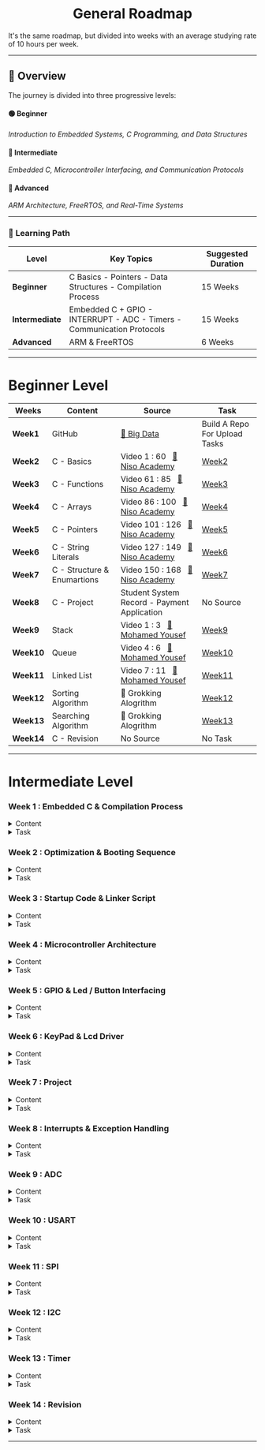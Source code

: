 <h1 align="center">General Roadmap</h1> 

It's the same roadmap, but divided into weeks with an average studying rate of 10 hours per week.

---


## 🚀 **Overview**

The journey is divided into three progressive levels:

#### 🟢 **Beginner**
*Introduction to Embedded Systems, C Programming, and Data Structures*

#### 🔵 **Intermediate**
*Embedded C, Microcontroller Interfacing, and Communication Protocols*

#### 🔴 **Advanced**
*ARM Architecture, FreeRTOS, and Real-Time Systems*

---

### 📅 **Learning Path**

| Level         | Key Topics                                        | Suggested Duration |
|---------------|---------------------------------------------------|---------------------|
| **Beginner**  |C Basics - Pointers - Data Structures - Compilation Process        | 15 Weeks          |
| **Intermediate** | Embedded C + GPIO - INTERRUPT - ADC - Timers - Communication Protocols    | 15 Weeks          |
| **Advanced**  | ARM & FreeRTOS             | 6 Weeks         |


---

# Beginner Level

| Weeks     | Content             |   Source                 | Task                |
|-----------|---------------------|--------------------------|---------------------|
| **Week1** | GitHub              | [🎥 Big Data](https://youtu.be/Q6G-J54vgKc?si=hgdRAcCRYwEIMCAR)  | Build A Repo For Upload Tasks
| **Week2** | C - Basics          | Video 1 : 60 &nbsp; [🎥 Niso Academy](https://www.youtube.com/playlist?list=PLBlnK6fEyqRggZZgYpPMUxdY1CYkZtARR)          |  [Week2](https://drive.google.com/drive/folders/1N6RzzIOYKx8dWsqop05IlLmWBAMBOIRH?usp=sharing)
| **Week3** | C - Functions       | Video 61 : 85 &nbsp; [🎥 Niso Academy](https://www.youtube.com/playlist?list=PLBlnK6fEyqRggZZgYpPMUxdY1CYkZtARR)         | [Week3](https://drive.google.com/drive/folders/1N6RzzIOYKx8dWsqop05IlLmWBAMBOIRH?usp=sharing)
| **Week4** | C - Arrays          |  Video 86 : 100 &nbsp; [🎥 Niso Academy](https://www.youtube.com/playlist?list=PLBlnK6fEyqRggZZgYpPMUxdY1CYkZtARR)          | [Week4](https://drive.google.com/drive/folders/1N6RzzIOYKx8dWsqop05IlLmWBAMBOIRH?usp=sharing)
| **Week5** | C - Pointers        |  Video 101 : 126 &nbsp; [🎥 Niso Academy](https://www.youtube.com/playlist?list=PLBlnK6fEyqRggZZgYpPMUxdY1CYkZtARR)          | [Week5](https://drive.google.com/drive/folders/1N6RzzIOYKx8dWsqop05IlLmWBAMBOIRH?usp=sharing)
| **Week6** | C - String Literals | Video 127 : 149 &nbsp; [🎥 Niso Academy](https://www.youtube.com/playlist?list=PLBlnK6fEyqRggZZgYpPMUxdY1CYkZtARR)      | [Week6](https://drive.google.com/drive/folders/1N6RzzIOYKx8dWsqop05IlLmWBAMBOIRH?usp=sharing)
| **Week7** | C - Structure & Enumartions | Video 150 : 168 &nbsp; [🎥 Niso Academy](https://www.youtube.com/playlist?list=PLBlnK6fEyqRggZZgYpPMUxdY1CYkZtARR)          | [Week7](https://drive.google.com/drive/folders/1N6RzzIOYKx8dWsqop05IlLmWBAMBOIRH?usp=sharing)
| **Week8** | C - Project         | Student System Record - Payment Application | No Source | [Week8](https://drive.google.com/drive/folders/1N6RzzIOYKx8dWsqop05IlLmWBAMBOIRH?usp=sharing)
| **Week9** | Stack               | Video 1 : 3 &nbsp; [🎥 Mohamed Yousef](https://www.youtube.com/playlist?list=PLfgCIULRQavxpi-GYpkLt8_sFb2VlT6Zo)         | [Week9](https://drive.google.com/drive/folders/1N6RzzIOYKx8dWsqop05IlLmWBAMBOIRH?usp=sharing)
| **Week10** | Queue              | Video 4 : 6 &nbsp; [🎥 Mohamed Yousef](https://www.youtube.com/playlist?list=PLfgCIULRQavxpi-GYpkLt8_sFb2VlT6Zo)         | [Week10](https://drive.google.com/drive/folders/1N6RzzIOYKx8dWsqop05IlLmWBAMBOIRH?usp=sharing)
| **Week11**    | Linked List    | Video 7 : 11 &nbsp; [🎥 Mohamed Yousef](https://www.youtube.com/playlist?list=PLfgCIULRQavxpi-GYpkLt8_sFb2VlT6Zo)     | [Week11](https://drive.google.com/drive/folders/1N6RzzIOYKx8dWsqop05IlLmWBAMBOIRH?usp=sharing)
| **Week12**    | Sorting Algorithm             | 📑 Grokking Alogrithm       | [Week12](https://drive.google.com/drive/folders/1N6RzzIOYKx8dWsqop05IlLmWBAMBOIRH?usp=sharing)
| **Week13**    | Searching Algorithm        | 📑 Grokking Alogrithm          | [Week13](https://drive.google.com/drive/folders/1N6RzzIOYKx8dWsqop05IlLmWBAMBOIRH?usp=sharing)
| **Week14**    | C - Revision    | No Source         | No Task




---

# Intermediate Level

### Week 1 : Embedded C & Compilation Process
<details>
<summary>
  Content
</summary>
  

  
</details>
<details>
<summary>
  Task
</summary>
  
[Week1](https://drive.google.com/drive/folders/1oa4n3rMZn7MzTbe3Hsa6QOTUiwLry3uU?usp=sharing)
</details>



### Week 2 : Optimization & Booting Sequence
<details>
<summary>
  Content
</summary>
  

  
</details>
<details>
<summary>
  Task
</summary>
  
[Week2](https://drive.google.com/drive/folders/1oa4n3rMZn7MzTbe3Hsa6QOTUiwLry3uU?usp=sharing)
</details>


### Week 3 : Startup Code & Linker Script
<details>
<summary>
  Content
</summary>
  

  
</details>
<details>
<summary>
  Task
</summary>
  
[Week3](https://drive.google.com/drive/folders/1oa4n3rMZn7MzTbe3Hsa6QOTUiwLry3uU?usp=sharing)
</details>

### Week 4 : Microcontroller Architecture
<details>
<summary>
  Content
</summary>
  

  
</details>
<details>
<summary>
  Task
</summary>
  
[Week4](https://drive.google.com/drive/folders/1oa4n3rMZn7MzTbe3Hsa6QOTUiwLry3uU?usp=sharing)
</details>

### Week 5 : GPIO & Led / Button Interfacing
<details>
<summary>
  Content
</summary>
  

  
</details>
<details>
<summary>
  Task
</summary>
  
[Week5](https://drive.google.com/drive/folders/1oa4n3rMZn7MzTbe3Hsa6QOTUiwLry3uU?usp=sharing)
</details>

### Week 6 : KeyPad & Lcd Driver
<details>
<summary>
  Content
</summary>
  

  
</details>
<details>
<summary>
  Task
</summary>
  
 [Week6](https://drive.google.com/drive/folders/1oa4n3rMZn7MzTbe3Hsa6QOTUiwLry3uU?usp=sharing)
</details>

### Week 7 : Project
<details>
<summary>
  Content
</summary>
  
  
  
</details>
<details>
<summary>
  Task
</summary>
  
- Simple Calculator Project
- Login System Project
</details>

### Week 8 : Interrupts & Exception Handling
<details>
<summary>
  Content
</summary>
  
 
  
</details>
<details>
<summary>
  Task
</summary>
  
[Week8](https://drive.google.com/drive/folders/1oa4n3rMZn7MzTbe3Hsa6QOTUiwLry3uU?usp=sharing)
</details>

### Week 9 : ADC
<details>
<summary>
  Content
</summary>
  
  
  
</details>
<details>
<summary>
  Task
</summary>
  
[Week9](https://drive.google.com/drive/folders/1oa4n3rMZn7MzTbe3Hsa6QOTUiwLry3uU?usp=sharing)
</details>

### Week 10 : USART
<details>
<summary>
  Content
</summary>
  
  
  
</details>
<details>
<summary>
  Task
</summary>
  
[Week10](https://drive.google.com/drive/folders/1oa4n3rMZn7MzTbe3Hsa6QOTUiwLry3uU?usp=sharing)
</details>

### Week 11 : SPI
<details>
<summary>
  Content
</summary>
  
  
  
</details>
<details>
<summary>
  Task
</summary>
  
[Week11](https://drive.google.com/drive/folders/1oa4n3rMZn7MzTbe3Hsa6QOTUiwLry3uU?usp=sharing)
</details>

### Week 12 : I2C
<details>
<summary>
  Content
</summary>
  
</details>
<details>
<summary>
  Task
</summary>
  
[Week12](https://drive.google.com/drive/folders/1oa4n3rMZn7MzTbe3Hsa6QOTUiwLry3uU?usp=sharing)
</details>

### Week 13 : Timer
<details>
<summary>
  Content
</summary>
  
</details>
<details>
<summary>
  Task
</summary>
  
[Week13](https://drive.google.com/drive/folders/1oa4n3rMZn7MzTbe3Hsa6QOTUiwLry3uU?usp=sharing)
</details>

### Week 14 : Revision
<details>
<summary>
  Content
</summary>
  No Content
</details>
<details>
<summary>
  Task
</summary>
  
No Task
</details>


---
